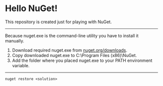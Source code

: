 # Hello NuGet!

This repository is created just for playing with NuGet.

***

Because nuget.exe is the command-line utility you have to install it manually.

1. Download required nuget.exe from [nuget.org/downloads](https://nuget.org/downloads).
2. Copy downloaded nuget.exe to C:\Program Files (x86)\NuGet.
3. Add the folder where you placed nuget.exe to your PATH environment variable.

***

`nuget restore <solution>`
